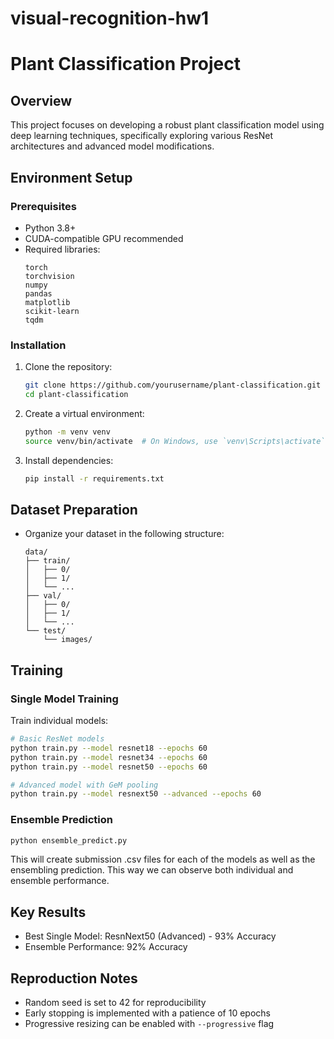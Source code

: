# visual-recognition-hw1

# Plant Classification Project

## Overview
This project focuses on developing a robust plant classification model using deep learning techniques, specifically exploring various ResNet architectures and advanced model modifications.

## Environment Setup

### Prerequisites
- Python 3.8+
- CUDA-compatible GPU recommended
- Required libraries: 
  ```
  torch
  torchvision
  numpy
  pandas
  matplotlib
  scikit-learn
  tqdm
  ```

### Installation
1. Clone the repository:
   ```bash
   git clone https://github.com/yourusername/plant-classification.git
   cd plant-classification
   ```

2. Create a virtual environment:
   ```bash
   python -m venv venv
   source venv/bin/activate  # On Windows, use `venv\Scripts\activate`
   ```

3. Install dependencies:
   ```bash
   pip install -r requirements.txt
   ```

## Dataset Preparation
- Organize your dataset in the following structure:
  ```
  data/
  ├── train/
  │   ├── 0/
  │   ├── 1/
  │   └── ...
  ├── val/
  │   ├── 0/
  │   ├── 1/
  │   └── ...
  └── test/
      └── images/
  ```

## Training

### Single Model Training
Train individual models:
```bash
# Basic ResNet models
python train.py --model resnet18 --epochs 60
python train.py --model resnet34 --epochs 60
python train.py --model resnet50 --epochs 60

# Advanced model with GeM pooling
python train.py --model resnext50 --advanced --epochs 60
```

### Ensemble Prediction
```bash
python ensemble_predict.py
```

This will create submission .csv files for each of the models as well as the ensembling prediction. This way we can observe both individual and ensemble performance.

## Key Results
- Best Single Model: ResnNext50 (Advanced) - 93% Accuracy
- Ensemble Performance: 92% Accuracy

## Reproduction Notes
- Random seed is set to 42 for reproducibility
- Early stopping is implemented with a patience of 10 epochs
- Progressive resizing can be enabled with `--progressive` flag
